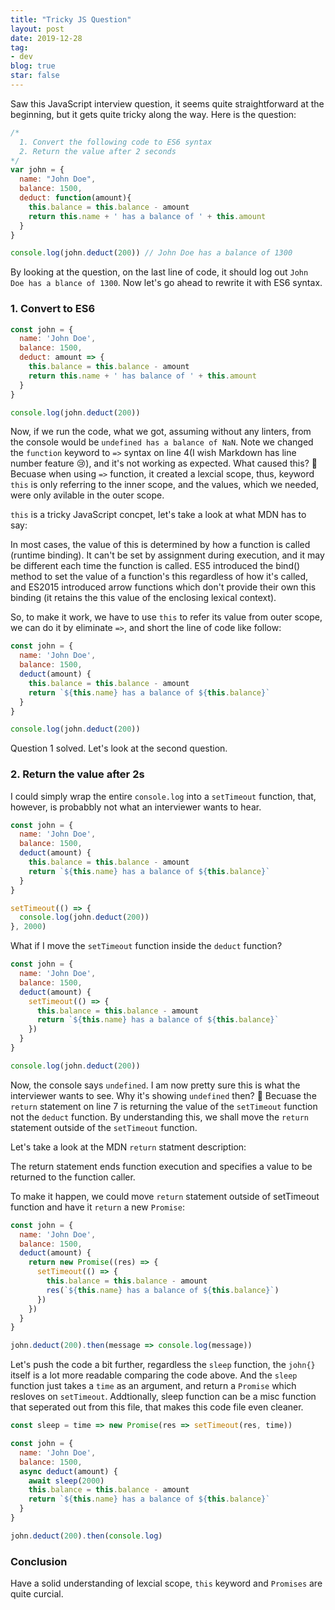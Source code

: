 ```yaml
---
title: "Tricky JS Question"
layout: post
date: 2019-12-28
tag:
- dev
blog: true
star: false
---
```


<span class='fl'>S</span>aw this JavaScript interview question, it seems quite straightforward at the beginning, but it gets quite tricky along the way. Here is the question:

```javascript
/*
  1. Convert the following code to ES6 syntax
  2. Return the value after 2 seconds
*/
var john = {
  name: "John Doe",
  balance: 1500,
  deduct: function(amount){
    this.balance = this.balance - amount
    return this.name + ' has a balance of ' + this.amount
  }
}

console.log(john.deduct(200)) // John Doe has a balance of 1300
```
By looking at the question, on the last line of code, it should log out `John Doe has a blance of 1300`. Now let's go ahead to rewrite it with ES6 syntax.

### 1. Convert to ES6

```javascript
const john = {
  name: 'John Doe',
  balance: 1500,
  deduct: amount => {
    this.balance = this.balance - amount
    return this.name + ' has balance of ' + this.amount
  }
}

console.log(john.deduct(200))
```

Now, if we run the code, what we got, assuming without any linters, from the console would be `undefined has a balance of NaN`. Note we changed the `function` keyword to `=>` syntax on line 4(I wish Markdown has line number feature :cry:), and it's not working as expected. What caused this? :thinking: Becuase when using `=>` function, it created a lexcial scope, thus, keyword `this` is only referring to the inner scope, and the values, which we needed, were only avilable in the outer scope.

`this` is a tricky JavaScript concpet, let's take a look at what MDN has to say:
<div class="message">
  In most cases, the value of this is determined by how a function is called (runtime binding). It can't be set by assignment during execution, and it may be different each time the function is called. ES5 introduced the bind() method to set the value of a function's this regardless of how it's called, and ES2015 introduced arrow functions which don't provide their own this binding (it retains the this value of the enclosing lexical context).
</div>

So, to make it work, we have to use `this` to refer its value from outer scope, we can do it by eliminate `=>`, and short the line of code like follow:

```javascript
const john = {
  name: 'John Doe',
  balance: 1500,
  deduct(amount) {
    this.balance = this.balance - amount
    return `${this.name} has a balance of ${this.balance}`
  }
}

console.log(john.deduct(200))
```

Question 1 solved. Let's look at the second question.

### 2. Return the value after 2s

I could simply wrap the entire `console.log` into a `setTimeout` function, that, however, is probabbly not what an interviewer wants to hear.

```javascript
const john = {
  name: 'John Doe',
  balance: 1500,
  deduct(amount) {
    this.balance = this.balance - amount
    return `${this.name} has a balance of ${this.balance}`
  }
}

setTimeout(() => {
  console.log(john.deduct(200))
}, 2000)
```

What if I move the `setTimeout` function inside the `deduct` function?

```javascript
const john = {
  name: 'John Doe',
  balance: 1500,
  deduct(amount) {
    setTimeout(() => {
      this.balance = this.balance - amount
      return `${this.name} has a balance of ${this.balance}`
    })
  }
}

console.log(john.deduct(200))
```

Now, the console says `undefined`. I am now pretty sure this is what the interviewer wants to see. Why it's showing `undefined` then? :thinking: Becuase the `return` statement on line 7 is returning the value of the `setTimeout` function not the `deduct` function. By understanding this, we shall move the `return` statement outside of the `setTimeout` function.

Let's take a look at the MDN `return` statment description:
<div class="message">
  The return statement ends function execution and specifies a value to be returned to the function caller.
</div>

To make it happen, we could move `return` statement outside of setTimeout function and have it `return` a new `Promise`:

```javascript
const john = {
  name: 'John Doe',
  balance: 1500,
  deduct(amount) {
    return new Promise((res) => {
      setTimeout(() => {
        this.balance = this.balance - amount
        res(`${this.name} has a balance of ${this.balance}`)
      })
    })
  }
}

john.deduct(200).then(message => console.log(message))
```

Let's push the code a bit further, regardless the `sleep` function, the `john{}` itself is a lot more readable comparing the code above. And the `sleep` function just takes a `time` as an argument, and return a `Promise` which resloves on `setTimeout`. Addtionally, sleep function can be a misc function that seperated out from this file, that makes this code file even cleaner.

```javascript
const sleep = time => new Promise(res => setTimeout(res, time))

const john = {
  name: 'John Doe',
  balance: 1500,
  async deduct(amount) {
    await sleep(2000)
    this.balance = this.balance - amount
    return `${this.name} has a balance of ${this.balance}`
  }
}

john.deduct(200).then(console.log)
```

### Conclusion

Have a solid understanding of lexcial scope, `this` keyword and `Promises` are quite curcial.